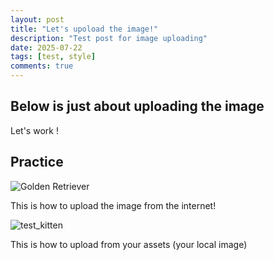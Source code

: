 ```yaml
---
layout: post
title: "Let's upoload the image!"
description: "Test post for image uploading"
date: 2025-07-22
tags: [test, style]
comments: true
---
```


Below is just about uploading the image
---
Let's work !


## Practice

![Golden Retriever](https://cdn.prod.website-files.com/651577594cea61d37cb19467/65b823fc36f0844f29fa704f_Golden%20Retriever.jpg)

This is how to upload the image from the internet!

![test_kitten](https://github.com/Mimi-tech12345/paper-jekyll-theme/blob/f569df54964cfadc0e4e7c5c3ed3d42f380a36b4/assets/images/test_kitten.jpeg)

This is how to upload from your assets (your local image)

